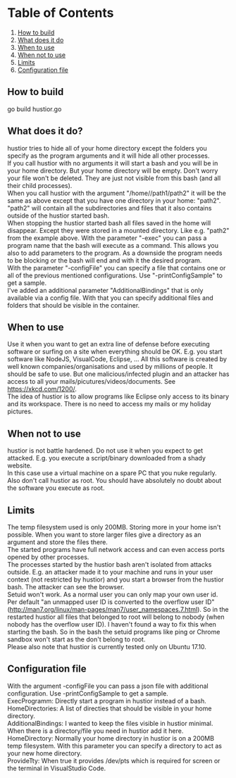 # Table of Contents
1. [How to build](#how-to-build)
2. [What does it do](#What-does-it-do)
3. [When to use](#third-example)
4. [When not to use](#when-not-to-use)
5. [Limits](#limits)
6. [Configuration file](#configuration-file)


## How to build
go build hustior.go


## What does it do?
hustior tries to hide all of your home directory except the folders you specify as the program arguments and it will hide all other processes.  
If you call hustior with no arguments it will start a bash and you will be in your home directory. But your home directory will be empty. Don't worry your file won't be deleted. They are just not visible from this bash (and all their child processes).  
When you call hustior with the argument "/home/<user>/path1/path2" it will be the same as above except that you have one directory in your home: "path2". "path2" will contain all the subdirectories and files that it also contains outside of the hustior started bash.  
When stopping the hustior started bash all files saved in the home will disappear. Except they were stored in a mounted directory. Like e.g. "path2" from the example above.
With the parameter "-exec" you can pass a program name that the bash will execute as a command. This allows you also to add parameters to the program. As a downside the program needs to be blocking or the bash will end and with it the desired program.  
With the parameter "-configFile" you can specify a file that contains one or all of the previous mentioned configurations. Use "-printConfigSample" to get a sample.  
I've added an additional parameter "AdditionalBindings" that is only available via a config file. With that you can specify additional files and folders that should be visible in the container.

## When to use
Use it when you want to get an extra line of defense before executing software or surfing on a site when everything should be OK. E.g. you start software like NodeJS, VisualCode, Eclipse, ... All this software is created by well known companies/organisations and used by millions of people. It should be safe to use. But one malicious/infected plugin and an attacker has access to all your mails/picutures/videos/documents. See https://xkcd.com/1200/.  
The idea of hustior is to allow programs like Eclipse only access to its binary and its workspace. There is no need to access my mails or my holiday pictures.

## When not to use
hustior is not battle hardened. Do not use it when you expect to get attacked. E.g. you execute a script/binary downloaded from a shady website.  
In this case use a virtual machine on a spare PC that you nuke regularly.  
Also don't call hustior as root. You should have absolutely no doubt about the software you execute as root.

## Limits
The temp filesystem used is only 200MB. Storing more in your home isn't possible. When you want to store larger files give a directory as an argument and store the files there.  
The started programs have full network access and can even access ports opened by other processes.  
The processes started by the hustior bash aren't isolated from attacks outside. E.g. an attacker made it to your machine and runs in your user context (not restricted by hustior) and you start a browser from the hustior bash. The attacker can see the browser.  
Setuid won't work. As a normal user you can only map your own user id. Per default "an unmapped user ID is converted to the overflow user ID"(http://man7.org/linux/man-pages/man7/user_namespaces.7.html). So in the restarted hustior all files that belonged to root will belong to nobody (when nobody has the overflow user ID). I haven't found a way to fix this when starting the bash. So in the bash the setuid programs like ping or Chrome sandbox won't start as the don't belong to root.  
Please also note that hustior is currently tested only on Ubuntu 17.10.

## Configuration file
With the argument -configFile you can pass a json file with additional configuration. Use -printConfigSample to get a sample.  
ExecProgramm: Directly start a program in hustior instead of a bash.  
HomeDirectories: A list of directies that should be visible in your home directory.  
AdditionalBindings: I wanted to keep the files visible in hustior minimal. When there is a directory/file you need in hustior add it here.  
HomeDirectory: Normally your home directory in hustior is on a 200MB temp filesystem. With this parameter you can specify a directory to act as your new home directory.  
ProvideTty: When true it provides /dev/pts which is required for screen or the terminal in VisualStudio Code.
